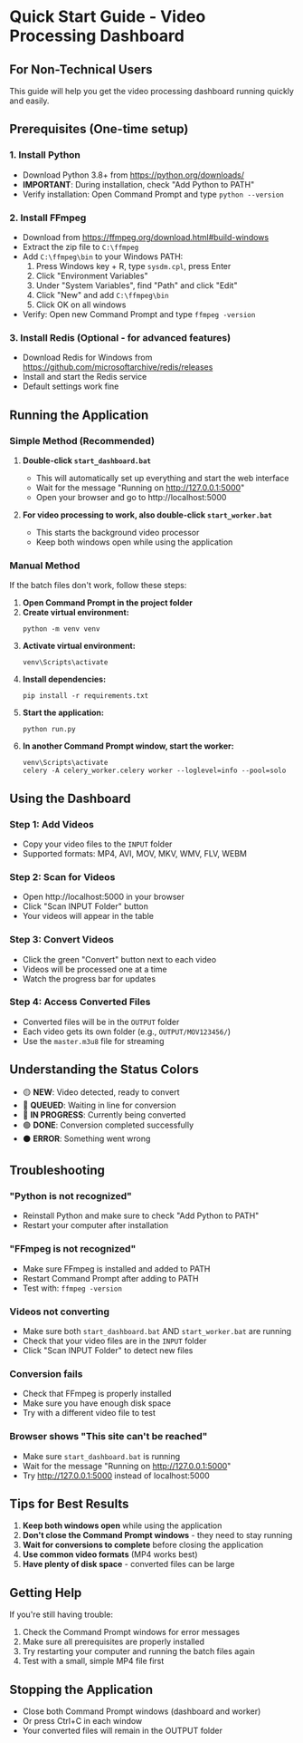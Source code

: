# Quick Start Guide - Video Processing Dashboard

## For Non-Technical Users

This guide will help you get the video processing dashboard running quickly and easily.

## Prerequisites (One-time setup)

### 1. Install Python
- Download Python 3.8+ from https://python.org/downloads/
- **IMPORTANT**: During installation, check "Add Python to PATH"
- Verify installation: Open Command Prompt and type `python --version`

### 2. Install FFmpeg
- Download from https://ffmpeg.org/download.html#build-windows
- Extract the zip file to `C:\ffmpeg`
- Add `C:\ffmpeg\bin` to your Windows PATH:
  1. Press Windows key + R, type `sysdm.cpl`, press Enter
  2. Click "Environment Variables"
  3. Under "System Variables", find "Path" and click "Edit"
  4. Click "New" and add `C:\ffmpeg\bin`
  5. Click OK on all windows
- Verify: Open new Command Prompt and type `ffmpeg -version`

### 3. Install Redis (Optional - for advanced features)
- Download Redis for Windows from https://github.com/microsoftarchive/redis/releases
- Install and start the Redis service
- Default settings work fine

## Running the Application

### Simple Method (Recommended)

1. **Double-click `start_dashboard.bat`**
   - This will automatically set up everything and start the web interface
   - Wait for the message "Running on http://127.0.0.1:5000"
   - Open your browser and go to http://localhost:5000

2. **For video processing to work, also double-click `start_worker.bat`**
   - This starts the background video processor
   - Keep both windows open while using the application

### Manual Method

If the batch files don't work, follow these steps:

1. **Open Command Prompt in the project folder**
2. **Create virtual environment:**
   ```
   python -m venv venv
   ```
3. **Activate virtual environment:**
   ```
   venv\Scripts\activate
   ```
4. **Install dependencies:**
   ```
   pip install -r requirements.txt
   ```
5. **Start the application:**
   ```
   python run.py
   ```
6. **In another Command Prompt window, start the worker:**
   ```
   venv\Scripts\activate
   celery -A celery_worker.celery worker --loglevel=info --pool=solo
   ```

## Using the Dashboard

### Step 1: Add Videos
- Copy your video files to the `INPUT` folder
- Supported formats: MP4, AVI, MOV, MKV, WMV, FLV, WEBM

### Step 2: Scan for Videos
- Open http://localhost:5000 in your browser
- Click "Scan INPUT Folder" button
- Your videos will appear in the table

### Step 3: Convert Videos
- Click the green "Convert" button next to each video
- Videos will be processed one at a time
- Watch the progress bar for updates

### Step 4: Access Converted Files
- Converted files will be in the `OUTPUT` folder
- Each video gets its own folder (e.g., `OUTPUT/MOV123456/`)
- Use the `master.m3u8` file for streaming

## Understanding the Status Colors

- 🟡 **NEW**: Video detected, ready to convert
- 🔵 **QUEUED**: Waiting in line for conversion
- 🔴 **IN PROGRESS**: Currently being converted
- 🟢 **DONE**: Conversion completed successfully
- ⚫ **ERROR**: Something went wrong

## Troubleshooting

### "Python is not recognized"
- Reinstall Python and make sure to check "Add Python to PATH"
- Restart your computer after installation

### "FFmpeg is not recognized"
- Make sure FFmpeg is installed and added to PATH
- Restart Command Prompt after adding to PATH
- Test with: `ffmpeg -version`

### Videos not converting
- Make sure both `start_dashboard.bat` AND `start_worker.bat` are running
- Check that your video files are in the `INPUT` folder
- Click "Scan INPUT Folder" to detect new files

### Conversion fails
- Check that FFmpeg is properly installed
- Make sure you have enough disk space
- Try with a different video file to test

### Browser shows "This site can't be reached"
- Make sure `start_dashboard.bat` is running
- Wait for the message "Running on http://127.0.0.1:5000"
- Try http://127.0.0.1:5000 instead of localhost:5000

## Tips for Best Results

1. **Keep both windows open** while using the application
2. **Don't close the Command Prompt windows** - they need to stay running
3. **Wait for conversions to complete** before closing the application
4. **Use common video formats** (MP4 works best)
5. **Have plenty of disk space** - converted files can be large

## Getting Help

If you're still having trouble:

1. Check the Command Prompt windows for error messages
2. Make sure all prerequisites are properly installed
3. Try restarting your computer and running the batch files again
4. Test with a small, simple MP4 file first

## Stopping the Application

- Close both Command Prompt windows (dashboard and worker)
- Or press Ctrl+C in each window
- Your converted files will remain in the OUTPUT folder
